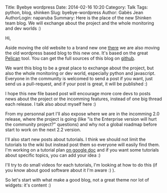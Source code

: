 Title: Byebye wordpress
Date: 2014-02-16 10:20
Category: Talk
Tags: python, blog, shinken
Slug: byebye-wordpress
Author: Gabès Jean
AuthorLogin: naparuba
Summary: Here is the place of the new Shinken team blog. We will exchange about the project and the whole monitoring and dev worlds :)



Hi,

Aside moving the old website to a brand new one [there](http://shinken-monitoring.org/) we are also moving the old wordpress based blog to this new one. It's based on the great [Pelican](http://blog.getpelican.com/) tool. You can get the full sources of this blog on [github](https://github.com/naparuba/shinkenlab.io).

We want this blog to be a great place to exchange about the project, but also the whole monitoring or dev world, especially python and javascript. Everyone in the community is welcomed to send a post if you want, just send us a pull-request, and if your post is great, it will be published :)

I hope this new file based post will encourage more core devs to posts news about the project or the incomming features, instead of one big thread each release. I talk also about myself here :)

From my personnal part I'll also expose where we are in the incomming 2.0 release, where the project is going (like "is the Enterprise version will hurt the community project?" questions) and why not a global roadmap before start to work on the next 2.2 version.

I'll also start new posts about tutorials. I think we should not limit the tutorials to the wiki but instead post them so everyone will easily find them. I'm working on a tutorial plan [on google doc](https://docs.google.com/document/d/1xP5I4oYFedZuBIHg8xApy-xqCQS76DO0n7t9OsXjx5Q/edit#) and if you want some tutorials about specific topics, you can add your idea :)

I'll try to do small videos for each tutorials, I'm looking at how to do this (if you know about good software about it I'm aware :) ).

So let's start with what make a good blog, not a great theme nor lot of widgets: it's content :)


